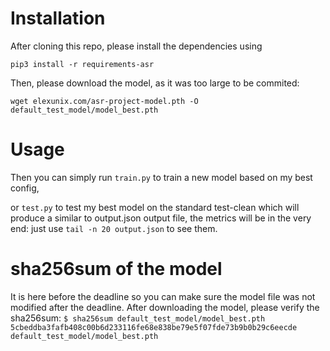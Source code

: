 # Installation

After cloning this repo, please install the dependencies using

`pip3 install -r requirements-asr`

Then, please download the model, as it was too large to be commited:

`wget elexunix.com/asr-project-model.pth -O default_test_model/model_best.pth`

# Usage

Then you can simply run
`train.py`
to train a new model based on my best config,

or
`test.py`
to test my best model on the standard test-clean which will produce a similar to output.json output file, the metrics will be in the very end:
just use `tail -n 20 output.json` to see them.

# sha256sum of the model

It is here before the deadline so you can make sure the model file was not modified after the deadline. After downloading the model, please verify the sha256sum:
`$ sha256sum default_test_model/model_best.pth`
`5cbeddba3fafb408c00b6d233116fe68e838be79e5f07fde73b9b0b29c6eecde  default_test_model/model_best.pth`
